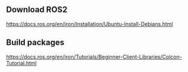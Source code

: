 ## Download ROS2

https://docs.ros.org/en/iron/Installation/Ubuntu-Install-Debians.html

## Build packages

https://docs.ros.org/en/iron/Tutorials/Beginner-Client-Libraries/Colcon-Tutorial.html

